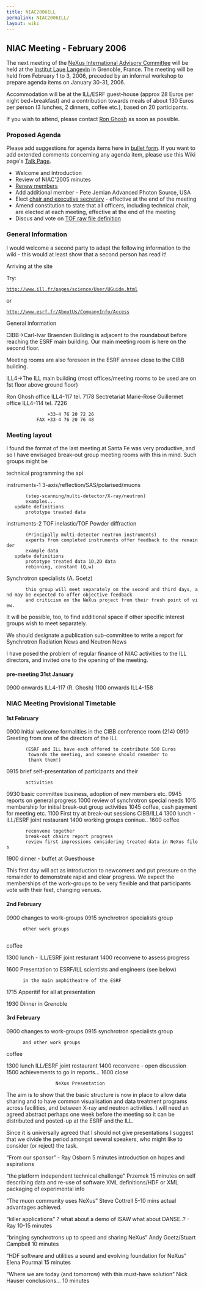 ```yaml
---
title: NIAC2006ILL
permalink: NIAC2006ILL/
layout: wiki
---
```


NIAC Meeting - February 2006
----------------------------

The next meeting of the [ NeXus International Advisory
Committee](NIAC "wikilink") will be held at the [Institut Laue
Langevin](http://www.ill.fr) in Grenoble, France. The meeting will be
held from February 1 to 3, 2006, preceded by an informal workshop to
prepare agenda items on January 30-31, 2006.

Accommodation will be at the ILL/ESRF guest-house (approx 28 Euros per
night bed+breakfast) and a contribution towards meals of about 130 Euros
per person (3 lunches, 2 dinners, coffee etc.), based on 20
participants.

If you wish to attend, please contact [Ron Ghosh](mailto:ghosh@ill.fr)
as soon as possible.

### Proposed Agenda

Please add suggestions for agenda items here in [ bullet
form](Help:Editing#Lists "wikilink"). If you want to add extended
comments concerning any agenda item, please use this Wiki page's [ Talk
Page](Talk:NIAC_Meetings "wikilink").

-   Welcome and Introduction
-   Review of NIAC'2005 minutes
-   [Renew members](Membership_Dates "wikilink")
-   Add additional member - Pete Jemian Advanced Photon Source, USA
-   Elect [chair and executive
    secretary](Nominees_for_officers "wikilink") - effective at the end
    of the meeting
-   Amend constitution to state that all officers, including technical
    chair, are elected at each meeting, effective at the end of the
    meeting
-   Discus and vote on [TOF raw file definition](TOFRaw "wikilink")

### General Information

I would welcome a second party to adapt the following information to the
wiki - this would at least show that a second person has read it!

Arriving at the site

Try:

[`http://www.ill.fr/pages/science/User/UGuide.html`](http://www.ill.fr/pages/science/User/UGuide.html)

or

[`http://www.esrf.fr/AboutUs/CompanyInfo/Access`](http://www.esrf.fr/AboutUs/CompanyInfo/Access)

General information

CIBB-&gt;Carl-Ivar Braenden Building is adjacent to the roundabout
before reaching the ESRF main building. Our main meeting room is here on
the second floor.

Meeting rooms are also foreseen in the ESRF annexe close to the CIBB
building.

ILL4-&gt;The ILL main building (most offices/meeting rooms to be used
are on 1st floor above ground floor)

Ron Ghosh office ILL4-117 tel. 7178 Sectretariat Marie-Rose Guillermet
office ILL4-114 tel. 7226

`               +33-4 76 20 72 26`  
`           FAX +33-4 76 20 76 48`

### Meeting layout

I found the format of the last meeting at Santa Fe was very productive,
and so I have envisaged break-out group meeting rooms with this in mind.
Such groups might be

technical programming the api

instruments-1 3-axis/reflection/SAS/polarised/muons

`       (step-scanning/multi-detector/X-ray/neutron)`  
`       examples...`  
`   update definitions`  
`       prototype treated data`

instruments-2 TOF inelastic/TOF Powder diffraction

`       (Principally multi-detector neutron instruments)`  
`       experts from completed instruments offer feedback to the remainder`  
`       example data`  
`   update definitions`  
`       prototype treated data 1D,2D data`  
`       rebinning, constant (Q,w)`

Synchrotron specialists (A. Goetz)

`       this group will meet separately on the second and third days, and may be expected to offer objective feedback `  
`       and criticism on the NeXus project from their fresh point of view.`  

It will be possible, too, to find additional space if other specific
interest groups wish to meet separately.

We should designate a publication sub-committee to write a report for
Synchrotron Radiation News and Neutron News

I have posed the problem of regular finance of NIAC activities to the
ILL directors, and invited one to the opening of the meeting.

#### pre-meeting 31st January

0900 onwards ILL4-117 (R. Ghosh) 1100 onwards ILL4-158

### NIAC Meeting Provisional Timetable

#### 1st February

0900 Initial welcome formalities in the CIBB conference room (214) 0910
Greeting from one of the directors of the ILL

`       (ESRF and ILL have each offered to contribute 500 Euros`  
`        towards the meeting, and someone should remember to`  
`        thank them!)`

0915 brief self-presentation of participants and their

`       activities`

0930 basic committee business, adoption of new members etc. 0945 reports
on general progress 1000 review of synchrotron special needs 1015
membership for initial break-out group activities 1045 coffee, cash
payment for meeting etc. 1100 First try at break-out sessions CIBB/ILL4
1300 lunch - ILL/ESRF joint restaurant 1400 working groups coninue..
1600 coffee

`       reconvene together`  
`       break-out chairs report progress`  
`       review first impressions considering treated data in NeXus files`

1900 dinner - buffet at Guesthouse

This first day will act as introduction to newcomers and put pressure on
the remainder to demonstrate rapid and clear progress. We expect the
memberships of the work-groups to be very flexible and that participants
vote with their feet, changing venues.

#### 2nd February

0900 changes to work-groups 0915 synchrotron specialists group

`      other work groups`  
` `

  
coffee

1300 lunch - ILL/ESRF joint resturant 1400 reconvene to assess progress

  

1600 Presentation to ESRF/ILL scientists and engineers (see below)

`      in the main amphitheatre of the ESRF`

1715 Apperitif for all at presentation

1930 Dinner in Grenoble

#### 3rd February

0900 changes to work-groups 0915 synchrotron specialists group

`      and other work groups`

  
coffee

1300 lunch ILL/ESRF joint restaurant 1400 reconvene - open discussion
1500 achievements to go in reports... 1600 close

`                  NeXus Presentation `

The aim is to show that the basic structure is now in place to allow
data sharing and to have common visualisation and data treatment
programs across facilities, and between X-ray and neutron activities. I
will need an agreed abstract perhaps one week before the meeting so it
can be distributed and posted-up at the ESRF and the ILL.

Since it is universally agreed that I should not give presentations I
suggest that we divide the period amongst several speakers, who might
like to consider (or reject) the task.

“From our sponsor” - Ray Osborn 5 minutes introduction on hopes and
aspirations

“the platform independent technical challenge” Przemek 15 minutes on
self describing data and re-use of software XML definitions/HDF or XML
packaging of experimental info

“The muon community uses NeXus” Steve Cottrell 5-10 mins actual
advantages achieved.

“killer applications” ? what about a demo of ISAW what about DANSE..? -
Ray 10-15 minutes

“bringing synchrotrons up to speed and sharing NeXus” Andy Goetz/Stuart
Campbell 10 minutes

“HDF software and utilities a sound and evolving foundation for NeXus”
Elena Pourmal 15 minutes

“Where we are today (and tomorrow) with this must-have solution” Nick
Hauser conclusions... 10 minutes
